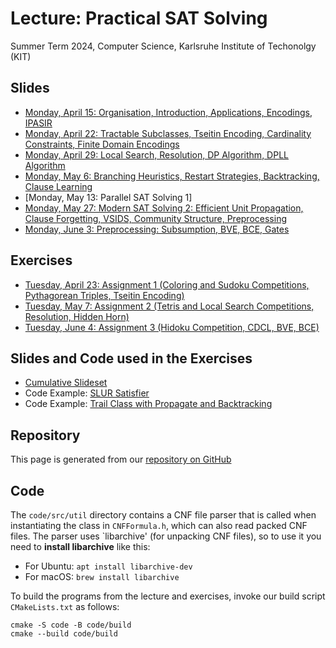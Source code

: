 # Lecture: Practical SAT Solving

Summer Term 2024, Computer Science, Karlsruhe Institute of Techonolgy (KIT)

## Slides

- [Monday, April 15: Organisation, Introduction, Applications, Encodings, IPASIR](slides/l01-introduction.pdf)
- [Monday, April 22: Tractable Subclasses, Tseitin Encoding, Cardinality Constraints, Finite Domain Encodings](slides/l02-encodings.pdf)
- [Monday, April 29: Local Search, Resolution, DP Algorithm, DPLL Algorithm](slides/l03-algorithms.pdf)
- [Monday, May 6: Branching Heuristics, Restart Strategies, Backtracking, Clause Learning](slides/l04-heuristics.pdf)
- [Monday, May 13: Parallel SAT Solving 1]
- [Monday, May 27: Modern SAT Solving 2: Efficient Unit Propagation, Clause Forgetting, VSIDS, Community Structure, Preprocessing](slides/l06-cdcl.pdf)
- [Monday, June 3: Preprocessing: Subsumption, BVE, BCE, Gates](slides/l07-preprocessing.pdf)

## Exercises

- [Tuesday, April 23: Assignment 1 (Coloring and Sudoku Competitions, Pythagorean Triples, Tseitin Encoding)](exercises/ex1.pdf)
- [Tuesday, May 7: Assignment 2 (Tetris and Local Search Competitions, Resolution, Hidden Horn)](exercises/ex2.pdf)
- [Tuesday, June 4: Assignment 3 (Hidoku Competition, CDCL, BVE, BCE)](exercises/ex3.pdf)

## Slides and Code used in the Exercises

- [Cumulative Slideset](slides/exercises.pdf)
- Code Example: [SLUR Satisfier](code/src/slursat.cc)
- Code Example: [Trail Class with Propagate and Backtracking](code/src/trail.h)

## Repository

This page is generated from our [repository on GitHub](https://github.com/satlecture/kit2024)

## Code

The `code/src/util` directory contains a CNF file parser that is called when instantiating the class in `CNFFormula.h`, which can also read packed CNF files.
The parser uses `libarchive' (for unpacking CNF files), so to use it you need to **install libarchive** like this:

- For Ubuntu: `apt install libarchive-dev`
- For macOS: `brew install libarchive`

To build the programs from the lecture and exercises, invoke our build script `CMakeLists.txt` as follows:

```
cmake -S code -B code/build
cmake --build code/build
```
